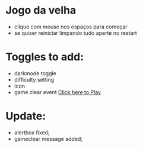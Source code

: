 # Jogo da velha
- clique com mouse nos espaços para começar
- se quiser reiniciar limpando tudo aperte no restart

# Toggles to add:
- darkmode toggle
- difficulty setting
- icon
- game clear event
<a href="https://gabriela22204.github.io/"> Click here to Play </a>

# Update:
- alertbox fixed;
- gameclear message added;
